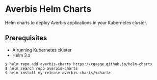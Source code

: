 # Averbis Helm Charts

Helm charts to deploy Averbis applications in your Kubernetes cluster.

## Prerequisites
- A running Kubernetes cluster
- Helm 3.x


```
$ helm repo add averbis-charts https://cgaege.github.io/helm-charts
$ helm search repo averbis-charts
$ helm install my-release averbis-charts/<chart>
```